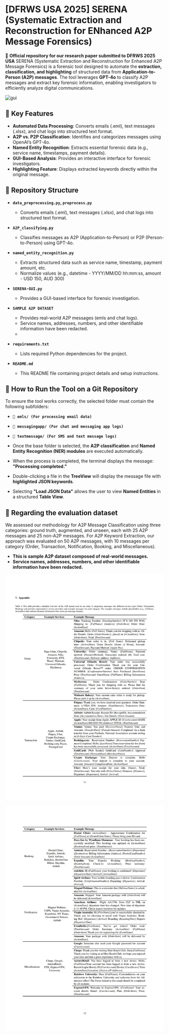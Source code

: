 # [DFRWS USA 2025] SERENA (Systematic Extraction and Reconstruction for ENhanced A2P Message Forensics)

📄 **Official repository for our research paper submitted to DFRWS 2025 USA**
SERENA (Systematic Extraction and Reconstruction for Enhanced A2P Message Forensics) is a forensic tool designed to automate the **extraction, classification, and highlighting** of structured data from **Application-to-Person (A2P) messages**. The tool leverages **GPT-4o** to classify A2P messages and extract key forensic information, enabling investigators to efficiently analyze digital communications.

![gui](https://github.com/user-attachments/assets/c33ef1ef-ca3a-4424-96f6-016114c6711b)


## 📌 Key Features
- **Automated Data Processing**: Converts emails (.eml), text messages (.xlsx), and chat logs into structured text format.
- **A2P vs. P2P Classification**: Identifies and categorizes messages using OpenAI’s GPT-4o.
- **Named Entity Recognition**: Extracts essential forensic data (e.g., service name, timestamps, payment details).
- **GUI-Based Analysis**: Provides an interactive interface for forensic investigators.
- **Highlighting Feature**: Displays extracted keywords directly within the original message.

## 📂 Repository Structure

- **`data_preprocessing.py`, `preprocess.py`**  
  - Converts emails (.eml), text messages (.xlsx), and chat logs into structured text format.

- **`A2P_classifying.py`**  
  - Classifies messages as A2P (Application-to-Person) or P2P (Person-to-Person) using GPT-4o.

- **`named_entity_recognition.py`**  
  - Extracts structured data such as service name, timestamp, payment amount, etc.
  - Normalize values (e.g., datetime - YYYY/MM/DD hh:mm:ss, amount - USD 150, AUD 300)

- **`SERENA-GUI.py`**  
  - Provides a GUI-based interface for forensic investigation.
 
- **`SAMPLE A2P DATASET`**
  - Provides real-world A2P messages (emls and chat logs).
  - Service names, addresses, numbers, and other identifiable information have been redacted.
  - 
- **`requirements.txt`**  
  - Lists required Python dependencies for the project.

- **`README.md`**  
  - This README file containing project details and setup instructions.
 

## 📌 How to Run the Tool on a Git Repository
To ensure the tool works correctly, the selected folder must contain the following subfolders:

- **`📂 emls/ (For processing email data)`** 
- **`📂 messagingapp/ (For chat and messaging app logs)`** 
- **`📂 textmessage/ (For SMS and text message logs)`**

- Once the base folder is selected, the **A2P classification** and **Named Entity Recognition (NER) modules** are executed automatically.

- When the process is completed, the terminal displays the message:  
  **"Processing completed."**
- Double-clicking a file in the **TreeView** will display the message file with **highlighted JSON keywords**.
- Selecting **"Load JSON Data"** allows the user to view **Named Entities** in a structured **Table View**.




## 📌 Regarding the evaluation dataset
We assessed our methodology for A2P Message Classification using three categories: ground truth, augmented, and unseen, each with 25 A2P messages and 25 non-A2P messages. For A2P Keyword Extraction, our approach was evaluated on 50 A2P messages, with 10 messages per category (Order, Transaction, Notification, Booking, and Miscellaneous).

- **This is sample A2P dataset composed of real-world messages.**
- **Service names, addresses, numbers, and other identifiable information have been redacted.**

![ex_Dataset Description Table 1](./img/tbl-dataset-1.jpg)


![ex_Dataset Description Table 2](./img/tbl-dataset-2.jpg)

